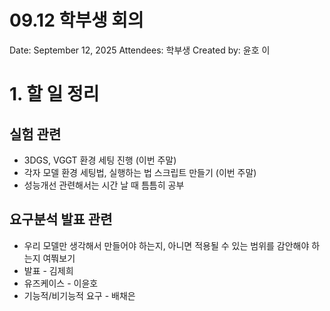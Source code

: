 # 09.12 학부생 회의

Date: September 12, 2025
Attendees: 학부생
Created by: 윤호 이

# **1. 할 일 정리**

## 실험 관련

- 3DGS, VGGT 환경 세팅 진행 (이번 주말)
- 각자 모델 환경 세팅법, 실행하는 법 스크립트 만들기 (이번 주말)
- 성능개선 관련해서는 시간 날 때 틈틈히 공부

## **요구분석 발표 관련**

- 우리 모델만 생각해서 만들어야 하는지, 아니면 적용될 수 있는 범위를 감안해야 하는지 여쭤보기
- 발표 - 김제희
- 유즈케이스 - 이윤호
- 기능적/비기능적 요구 - 배채은